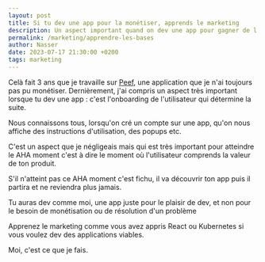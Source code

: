 ```yaml
---
layout: post
title: Si tu dev une app pour la monétiser, apprends le marketing
description: Un aspect important quand on dev une app pour gagner de l'argent
permalink: /marketing/apprendre-les-bases
author: Nasser
date: 2023-07-17 21:30:00 +0200
tags: marketing
---
```


Celà fait 3 ans que je travaille sur [Peef](https://www.peef.dev), une application que je n'ai toujours pas pu monétiser. Dernièrement, j'ai compris un aspect très important lorsque tu dev une app : c'est l'onboarding de l'utilisateur qui détermine la suite.

Nous connaissons tous, lorsqu'on cré un compte sur une app, qu'on nous affiche des instructions d'utilisation, des popups etc. 

C'est un aspect que je négligeais mais qui est très important pour atteindre le AHA moment c'est à dire le moment où l'utilisateur comprends la valeur de ton produit.

S'il n'atteint pas ce AHA moment c'est fichu, il va découvrir ton app puis il partira et ne reviendra plus jamais.

Tu auras dev comme moi, une app juste pour le plaisir de dev, et non pour le besoin de monétisation ou de résolution d'un problème

Apprenez le marketing comme vous avez appris React ou Kubernetes si vous voulez dev des applications viables.

Moi, c'est ce que je fais.
